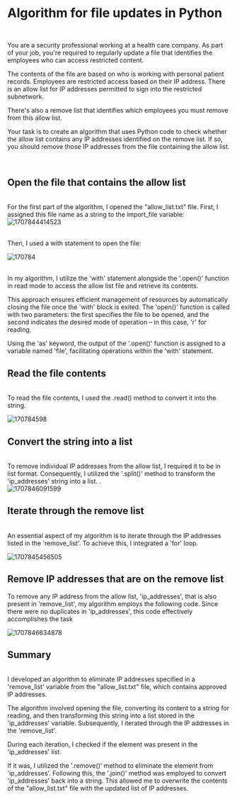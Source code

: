 <h1>Algorithm for file updates in Python</h1>


<h2></h2>
<br> You are a security professional working at a health care company. As part of your job, you're required to regularly update a file that identifies the employees who can access restricted content. 


The contents of the file are based on who is working with personal patient records. Employees are restricted access based on their IP address. There is an allow list for IP addresses permitted to sign into the restricted subnetwork. 


There's also a remove list that identifies which employees you must remove from this allow list.


Your task is to create an algorithm that uses Python code to check whether the allow list contains any IP addresses identified on the remove list. If so, you should remove those IP addresses from the file containing the allow list.

<br/>
<h2>Open the file that contains the allow list
</h2>
<br> For the first part of the algorithm, I opened the "allow_list.txt" file. First, I assigned this file name as a string to the import_file variable:
<br>

<img src="https://github.com/JustinMills2024/Algorithm-for-file-updates-in-Python/assets/159082478/3dc9d037-8bd8-4ea6-96ba-625a9d8b1913" alt="1707844414523">



<br>Then, I used a with statement to open the file:</br>

<img src="https://github.com/JustinMills2024/Algorithm-for-file-updates-in-Python/assets/159082478/5fe776e4-1eca-4890-924e-6863e30cc1d0" alt="170784">


<br>In my algorithm, I utilize the 'with' statement alongside the '.open()' function in read mode to access the allow list file and retrieve its contents. 

This approach ensures efficient management of resources by automatically closing the file once the 'with' block is exited. The 'open()' function is called with two parameters: the first specifies the file to be opened, and the second indicates the desired mode of operation – in this case, 'r' for reading. 

Using the 'as' keyword, the output of the '.open()' function is assigned to a variable named 'file', facilitating operations within the 'with' statement.<br/>






<H2>Read the file contents </H2>

<Br> To read the file contents, I used the .read() method to convert it into the string.</Br>

<img src="https://github.com/JustinMills2024/Algorithm-for-file-updates-in-Python/assets/159082478/41ade78b-11d4-4f45-ac83-d870b47223a1" alt="170784598">







<h2>Convert the string into a list </h2>
<br> To remove individual IP addresses from the allow list, I required it to be in list format. Consequently, I utilized the '.split()' method to transform the 'ip_addresses' string into a list.
.</br>

<img src="https://github.com/JustinMills2024/Algorithm-for-file-updates-in-Python/assets/159082478/c7e5af96-ff74-4b1e-b5a5-5ddcc6a7591c" alt="1707846091599">



<h2>Iterate through the remove list</h2>

<br>An essential aspect of my algorithm is to iterate through the IP addresses listed in the 'remove_list'. To achieve this, I integrated a 'for' loop.</br>

<img src="https://github.com/JustinMills2024/Algorithm-for-file-updates-in-Python/assets/159082478/8131eaf5-ec62-494c-9e66-a6547796290d" alt="1707845456505">

<h2>Remove IP addresses that are on the remove list </h2>

To remove any IP address from the allow list, 'ip_addresses', that is also present in 'remove_list', my algorithm employs the following code. Since there were no duplicates in 'ip_addresses', this code effectively accomplishes the task


<img src="https://github.com/JustinMills2024/Algorithm-for-file-updates-in-Python/assets/159082478/b105a465-7fd2-47f1-9236-ba664f2b5dd8" alt="1707846634878">



<h2>Summary</h2>
<br>I developed an algorithm to eliminate IP addresses specified in a 'remove_list' variable from the "allow_list.txt" file, which contains approved IP addresses. 

The algorithm involved opening the file, converting its content to a string for reading, and then transforming this string into a list stored in the 'ip_addresses' variable. Subsequently, I iterated through the IP addresses in the 'remove_list'. 

During each iteration, I checked if the element was present in the 'ip_addresses' list. 

If it was, I utilized the '.remove()' method to eliminate the element from 'ip_addresses'. Following this, the '.join()' method was employed to convert 'ip_addresses' back into a string. This allowed me to overwrite the contents of the "allow_list.txt" file with the updated list of IP addresses.</br>


